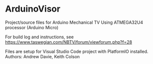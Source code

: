 # ArduinoVisor

Project/source files for Arduino Mechanical TV
Using ATMEGA32U4 processor (Arduino Micro)

For build log and instructions, see
https://www.taswegian.com/NBTV/forum/viewforum.php?f=28

Files are setup for Visual Studio Code project with PlatformIO installed.
Authors: Andrew Davie, Keith Colson
